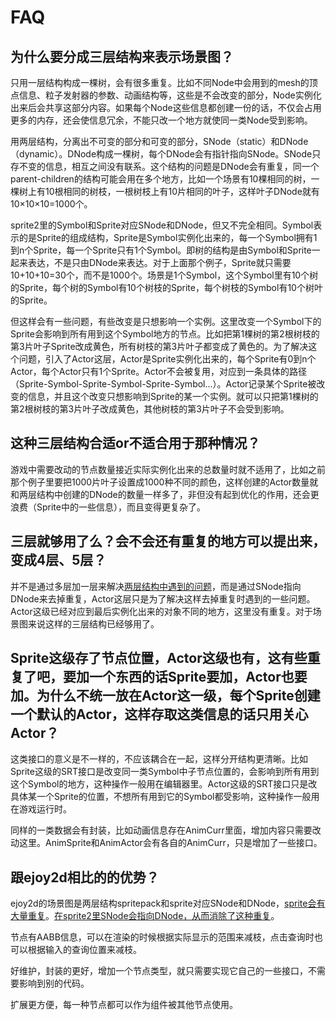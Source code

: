 # FAQ

## 为什么要分成三层结构来表示场景图？

只用一层结构构成一棵树，会有很多重复。比如不同Node中会用到的mesh的顶点信息、粒子发射器的参数、动画结构等，这些是不会改变的部分，Node实例化出来后会共享这部分内容。如果每个Node这些信息都创建一份的话，不仅会占用更多的内存，还会使信息冗余，不能只改一个地方就使同一类Node受到影响。

<a id="twolayer"></a>用两层结构，分离出不可变的部分和可变的部分，SNode（static）和DNode（dynamic）。DNode构成一棵树，每个DNode会有指针指向SNode。SNode只存不变的信息，相互之间没有联系。这个结构的问题是DNode会有重复，同一个parent-children的结构可能会用在多个地方，比如一个场景有10棵相同的树，一棵树上有10根相同的树枝，一根树枝上有10片相同的叶子，这样叶子DNode就有10×10×10=1000个。

sprite2里的Symbol和Sprite对应SNode和DNode，但又不完全相同。<a id="spr_sym"></a>Symbol表示的是Sprite的组成结构，Sprite是Symbol实例化出来的，每一个Symbol拥有1到n个Sprite，每一个Sprite只有1个Symbol。即树的结构是由Symbol和Sprite一起来表达，不是只由DNode来表达。对于上面那个例子，Sprite就只需要10+10+10=30个，而不是1000个。场景是1个Symbol，这个Symbol里有10个树的Sprite，每个树的Symbol有10个树枝的Sprite，每个树枝的Symbol有10个树叶的Sprite。

但这样会有一些问题，有些改变是只想影响一个实例。这里改变一个Symbol下的Sprite会影响到所有用到这个Symbol地方的节点。比如把第1棵树的第2根树枝的第3片叶子Sprite改成黄色，所有树枝的第3片叶子都变成了黄色的。为了解决这个问题，引入了Actor这层，Actor是Sprite实例化出来的，每个Sprite有0到n个Actor，每个Actor只有1个Sprite。Actor不会被复用，对应到一条具体的路径（Sprite-Symbol-Sprite-Symbol-Sprite-Symbol...）。Actor记录某个Sprite被改变的信息，并且这个改变只想影响到Sprite的某一个实例。就可以只把第1棵树的第2根树枝的第3片叶子改成黄色，其他树枝的第3片叶子不会受到影响。


## 这种三层结构合适or不适合用于那种情况？

游戏中需要改动的节点数量接近实际实例化出来的总数量时就不适用了，比如之前那个例子里要把1000片叶子设置成1000种不同的颜色，这样创建的Actor数量就和两层结构中创建的DNode的数量一样多了，非但没有起到优化的作用，还会更浪费（Sprite中的一些信息），而且变得更复杂了。


## 三层就够用了么？会不会还有重复的地方可以提出来，变成4层、5层？

并不是通过多层加一层来解决[两层结构中遇到的问题](#twolayer)，而是通过SNode指向DNode来去掉重复，Actor这层只是为了解决这样去掉重复时遇到的一些问题。Actor这级已经对应到最后实例化出来的对象不同的地方，这里没有重复。对于场景图来说这样的三层结构已经够用了。


## Sprite这级存了节点位置，Actor这级也有，这有些重复了吧，要加一个东西的话Sprite要加，Actor也要加。为什么不统一放在Actor这一级，每个Sprite创建一个默认的Actor，这样存取这类信息的话只用关心Actor？

这类接口的意义是不一样的，不应该耦合在一起，这样分开结构更清晰。比如Sprite这级的SRT接口是改变同一类Symbol中子节点位置的，会影响到所有用到这个Symbol的地方，这种操作一般用在编辑器里。Actor这级的SRT接口只是改具体某一个Sprite的位置，不想所有用到它的Symbol都受影响，这种操作一般用在游戏运行时。

同样的一类数据会有封装，比如动画信息存在AnimCurr里面，增加内容只需要改动这里。AnimSprite和AnimActor会有各自的AnimCurr，只是增加了一些接口。


## 跟ejoy2d相比的的优势？

ejoy2d的场景图是两层结构spritepack和sprite对应SNode和DNode，[sprite会有大量重复](#twolayer)。[在sprite2里SNode会指向DNode，从而消除了这种重复](#spr_sym)。

节点有AABB信息，可以在渲染的时候根据实际显示的范围来减枝，点击查询时也可以根据输入的查询位置来减枝。

好维护，封装的更好，增加一个节点类型，就只需要实现它自己的一些接口，不需要影响到别的代码。

扩展更方便，每一种节点都可以作为组件被其他节点使用。